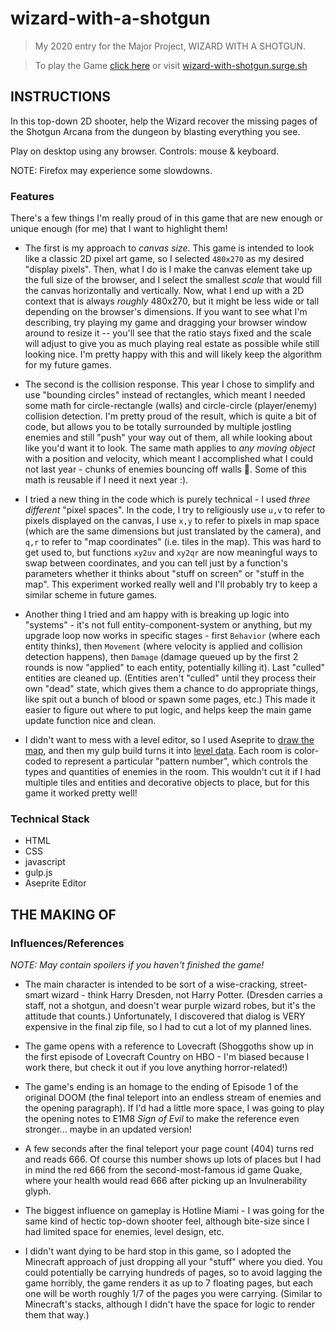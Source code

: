 # wizard-with-a-shotgun

> My 2020 entry for the Major Project, WIZARD WITH A SHOTGUN.

> To play the Game [click here](wizard-with-shotgun.surge.sh) or visit [wizard-with-shotgun.surge.sh](wizard-with-shotgun.surge.sh)

## INSTRUCTIONS

In this top-down 2D shooter, help the Wizard recover the missing pages of the Shotgun Arcana from the dungeon by blasting everything you see.

Play on desktop using any browser. Controls: mouse & keyboard.

NOTE: Firefox may experience some slowdowns.


### Features

There's a few things I'm really proud of in this game that are new enough or unique enough (for me) that I want to highlight them!

 - The first is my approach to _canvas size_. This game is intended to look like a classic 2D pixel art game, so I selected `480x270` as my desired "display pixels". Then, what I do is I make the canvas element take up the full size of the browser, and I select the smallest _scale_ that would fill the canvas horizontally and vertically. Now, what I end up with a 2D context that is always _roughly_ 480x270, but it might be less wide or tall depending on the browser's dimensions. If you want to see what I'm describing, try playing my game and dragging your browser window around to resize it -- you'll see that the ratio stays fixed and the scale will adjust to give you as much playing real estate as possible while still looking nice. I'm pretty happy with this and will likely keep the algorithm for my future games.

 - The second is the collision response. This year I chose to simplify and use "bounding circles" instead of rectangles, which meant I needed some math for circle-rectangle (walls) and circle-circle (player/enemy) collision detection. I'm pretty proud of the result, which is quite a bit of code, but allows you to be totally surrounded by multiple jostling enemies and still "push" your way out of them, all while looking about like you'd want it to look. The same math applies to _any moving object_ with a position and velocity, which meant I accomplished what I could not last year - chunks of enemies bouncing off walls :tada:.  Some of this math is reusable if I need it next year :).

 - I tried a new thing in the code which is purely technical - I used _three different_ "pixel spaces". In the code, I try to religiously use `u,v` to refer to pixels displayed on the canvas, I use `x,y` to refer to pixels in map space (which are the same dimensions but just translated by the camera), and `q,r` to refer to "map coordinates" (i.e. tiles in the map). This was hard to get used to, but functions `xy2uv` and `xy2qr` are now meaningful ways to swap between coordinates, and you can tell just by a function's parameters whether it thinks about "stuff on screen" or "stuff in the map". This experiment worked really well and I'll probably try to keep a similar scheme in future games.

 - Another thing I tried and am happy with is breaking up logic into "systems" - it's not full entity-component-system or anything, but my upgrade loop now works in specific stages - first `Behavior` (where each entity thinks), then `Movement` (where velocity is applied and collision detection happens), then `Damage` (damage queued up by the first 2 rounds is now "applied" to each entity, potentially killing it). Last "culled" entities are cleaned up. (Entities aren't "culled" until they process their own "dead" state, which gives them a chance to do appropriate things, like spit out a bunch of blood or spawn some pages, etc.) This made it easier to figure out where to put logic, and helps keep the main game update function nice and clean.

 - I didn't want to mess with a level editor, so I used Aseprite to [draw the map](src/maps/map.png), and then my gulp build turns it into [level data](src/js/Map-gen.js). Each room is color-coded to represent a particular "pattern number", which controls the types and quantities of enemies in the room. This wouldn't cut it if I had multiple tiles and entities and decorative objects to place, but for this game it worked pretty well!

### Technical Stack

- HTML
- CSS
- javascript
- gulp.js
- Aseprite Editor


## THE MAKING OF

### Influences/References

_NOTE: May contain spoilers if you haven't finished the game!_

- The main character is intended to be sort of a wise-cracking, street-smart wizard - think Harry Dresden, not Harry Potter. (Dresden carries a staff, not a shotgun, and doesn't wear purple wizard robes, but it's the attitude that counts.) Unfortunately, I discovered that dialog is VERY expensive in the final zip file, so I had to cut a lot of my planned lines.

- The game opens with a reference to Lovecraft (Shoggoths show up in the first episode of Lovecraft Country on HBO - I'm biased because I work there, but check it out if you love anything horror-related!)

- The game's ending is an homage to the ending of Episode 1 of the original DOOM (the final teleport into an endless stream of enemies and the opening paragraph). If I'd had a little more space, I was going to play the opening notes to E1M8 _Sign of Evil_ to make the reference even stronger... maybe in an updated version!

- A few seconds after the final teleport your page count (404) turns red and reads 666. Of course this number shows up lots of places but I had in mind the red 666 from the second-most-famous id game Quake, where your health would read 666 after picking up an Invulnerability glyph.

- The biggest influence on gameplay is Hotline Miami - I was going for the same kind of hectic top-down shooter feel, although bite-size since I had limited space for enemies, level design, etc.

- I didn't want dying to be hard stop in this game, so I adopted the Minecraft approach of just dropping all your "stuff" where you died. You could potentially be carrying hundreds of pages, so to avoid lagging the game horribly, the game renders it as up to 7 floating pages, but each one will be worth roughly 1/7 of the pages you were carrying. (Similar to Minecraft's stacks, although I didn't have the space for logic to render them that way.)




